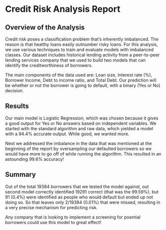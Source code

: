 # Credit Risk Analysis Report

## Overview of the Analysis

Credit risk poses a classification problem that’s inherently imbalanced. The reason is that healthy loans easily outnumber risky loans. For this analysis, we use various techniques to train and evaluate models with imbalanced classes. Our dataset includes historical lending activity from a peer-to-peer lending services company that we used to build two models that can identify the creditworthiness of borrowers.

The main components of the data used are: Loan size, Interest rate (%), Borrower Income, Debt to income ratio, and Total Debt.
Our prediction will be whether or not the borrower is going to default, with a binary (Yes or No) decision. 

## Results

Our main model is Logistic Regression, which was chosen because it gives a good output for Yes or No answers based on independent variables. We started with the standard algorithm and raw data, which yielded a model with a 94.4% accurate output. While good, we wanted more.

Next we addressed the imbalance in the data that was mentioned at the beginning of the report by oversampling our defaulted borrowers so we would have more to go off of while running the algorithm. 
This resulted in an astounding 99.6% accuracy!

## Summary

Out of the total 19384 borrowers that we tested the model against, out second model correctly identified 19291 correct (that was the 99.59%), but 91 (0.4%) were identified as people who would default but ended up not doing so. 
So that leaves only 2/19384 (0.01%) that were missed, resulting in a very precise mechanism for predicting risk.

Any company that is looking to implement a screening for poential borrowers could use this model to great effect! 

